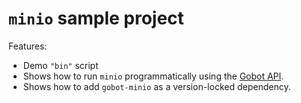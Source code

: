 # `minio` sample project

Features:

- Demo `"bin"` script
- Shows how to run `minio` programmatically using the [Gobot API](https://github.com/benallfree/gobot/tree/main/docs/readme.md).
- Shows how to add `gobot-minio` as a version-locked dependency.

